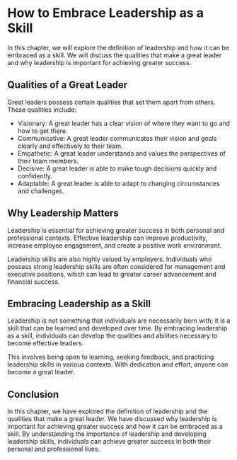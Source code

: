 How to Embrace Leadership as a Skill
====================================================================

In this chapter, we will explore the definition of leadership and how it can be embraced as a skill. We will discuss the qualities that make a great leader and why leadership is important for achieving greater success.

Qualities of a Great Leader
---------------------------

Great leaders possess certain qualities that set them apart from others. These qualities include:

* Visionary: A great leader has a clear vision of where they want to go and how to get there.
* Communicative: A great leader communicates their vision and goals clearly and effectively to their team.
* Empathetic: A great leader understands and values the perspectives of their team members.
* Decisive: A great leader is able to make tough decisions quickly and confidently.
* Adaptable: A great leader is able to adapt to changing circumstances and challenges.

Why Leadership Matters
----------------------

Leadership is essential for achieving greater success in both personal and professional contexts. Effective leadership can improve productivity, increase employee engagement, and create a positive work environment.

Leadership skills are also highly valued by employers. Individuals who possess strong leadership skills are often considered for management and executive positions, which can lead to greater career advancement and financial success.

Embracing Leadership as a Skill
-------------------------------

Leadership is not something that individuals are necessarily born with; it is a skill that can be learned and developed over time. By embracing leadership as a skill, individuals can develop the qualities and abilities necessary to become effective leaders.

This involves being open to learning, seeking feedback, and practicing leadership skills in various contexts. With dedication and effort, anyone can become a great leader.

Conclusion
----------

In this chapter, we have explored the definition of leadership and the qualities that make a great leader. We have discussed why leadership is important for achieving greater success and how it can be embraced as a skill. By understanding the importance of leadership and developing leadership skills, individuals can achieve greater success in both their personal and professional lives.
